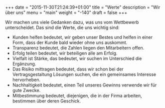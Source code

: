 +++
date = "2015-11-30T21:24:39+01:00"
title = "Werte"
description = "Wir über uns"
menu = "main"
weight = "-140"
draft = false
+++

Wir machen uns viele Gedanken dazu, was uns vom Wettbewerb unterscheidet. Das sind die Werte, die uns wichtig sind:

* Kunden helfen bedeutet, wir geben unser Bestes und helfen in einer Form, dass der Kunde bald wieder ohne uns auskommt.
* Transparenz bedeutet, die Zahlen liegen den Mitarbeitern offen.
* Erfolg teilen bedeutet, wir beteiligen alle am Erfolg.
* Vielfalt ist Stärke, das bedeutet, wir suchen im Unterschied die Ergänzung.
* Das Risiko mittragen bedeutet, dass wir schon bei der Vertragsgestaltung Lösungen suchen, die ein gemeinsames Interesse hervorheben.
* Nachhaltigkeit bedeutet, einen Teil unseres Gewinns verwende wir für gute Zwecke.
* Mitbestimmung bedeutet, diejenigen, die in der Firma arbeiten, bestimmen über deren Geschick.




